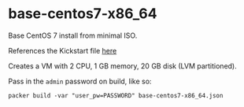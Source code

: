 # base-centos7-x86_64
Base CentOS 7 install from minimal ISO.

References the Kickstart file [here](https://gist.github.com/cavemandaveman/3eec19420edd3011db119587eed91ae5)

Creates a VM with 2 CPU, 1 GB memory, 20 GB disk (LVM partitioned).

Pass in the `admin` password on build, like so:
```
packer build -var "user_pw=PASSWORD" base-centos7-x86_64.json
```